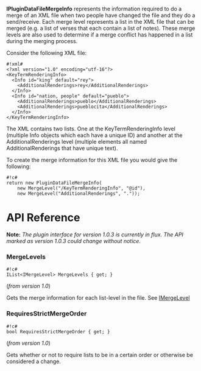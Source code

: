 **IPluginDataFileMergeInfo** represents the information required to do a merge of an XML file when two people have changed the file and they do a send/receive. Each merge level represents a list in the XML file that can be merged (e.g. a list of verses that each contain a list of notes). These merge levels are also used to determine if a merge conflict has happened in a list during the merging process.

Consider the following XML file:

```
#!xml#
<?xml version="1.0" encoding="utf-16"?>
<KeyTermRenderingInfo>
  <Info id="king" default="rey">
    <AdditionalRenderings>rey</AdditionalRenderings>
  </Info>
  <Info id="nation, people" default="pueblo">
    <AdditionalRenderings>pueblo</AdditionalRenderings>
    <AdditionalRenderings>pueblocita</AdditionalRenderings>
  </Info>
</KeyTermRenderingInfo>
```
The XML contains two lists. One at the KeyTermRenderingInfo level (multiple Info objects which each have a unique ID) and another at the AdditionalRenderings level (multiple elements all named AdditionalRenderings that have unique text).

To create the merge information for this XML file you would give the following:

```
#!c#
return new PluginDataFileMergeInfo(
    new MergeLevel("/KeyTermRenderingInfo", "@id"),
    new MergeLevel("AdditionalRenderings", "."));
```

# API Reference

**Note:** *The plugin interface for version 1.0.3 is currently in flux. The API marked as version 1.0.3 could change without notice.*

### MergeLevels

```
#!c#
IList<IMergeLevel> MergeLevels { get; }
```
(*from version 1.0*)

Gets the merge information for each list-level in the file. See [IMergeLevel](IMergeLevel.md)

### RequiresStrictMergeOrder

```
#!c#
bool RequiresStrictMergeOrder { get; }
```
(*from version 1.0*)

Gets whether or not to require lists to be in a certain order or otherwise be considered a change.